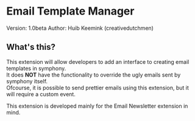 Email Template Manager
===========================

Version:	1.0beta
Author:		Huib Keemink (creativedutchmen)

What's this?
------------------------

This extension will allow developers to add an interface to creating email templates in symphony.   
It does **NOT** have the functionality to override the ugly emails sent by symphony itself.  
Ofcourse, it is possible to send prettier emails using this extension, but it will require a custom event.

This extension is developed mainly for the Email Newsletter extension in mind. 